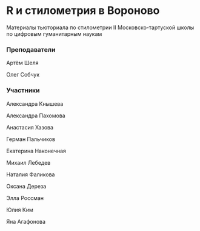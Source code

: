 # R и стилометрия в Вороново
Материалы тьюториала по стилометрии II Московско-тартуской школы по цифровым гуманитарным наукам

### Преподаватели
Артём Шеля

Олег Собчук

### Участники
Александра Кнышева

Александра Пахомова

Анастасия Хазова

Герман Пальчиков

Екатерина Наконечная

Михаил Лебедев

Наталия Фаликова

Оксана Дереза

Элла Россман

Юлия Ким

Яна Агафонова
